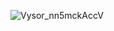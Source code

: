 ![Vysor_nn5mckAccV](https://github.com/user-attachments/assets/e74b3730-ba27-48ec-92ea-aeb11282b9b8)
